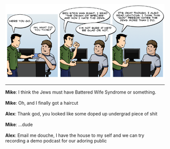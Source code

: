 <!--
.. title: eXpelled
.. slug: expelled
.. date: 2009/08/08 00:00:00
.. tags: 
.. link: 
.. description: 
-->

<a href='expelled.html' title='View comments'>
<img class='comic' src='../assets/comics/20090808.png' />
</a>

<em></em>

<!-- TEASER_END -->
<hr />

<div class='comments'>
<b>Mike</b>: I think the Jews must have Battered Wife Syndrome or something.<br /><br />
<b>Mike</b>: Oh, and I finally got a haircut<br /><br />
<b>Alex</b>: Thank god, you looked like some doped up undergrad piece of shit<br /><br />
<b>Mike</b>: ...dude<br /><br />
<b>Alex</b>: Email me douche, I have the house to my self and we can try recording a demo podcast for our adoring public<br /><br />
</div>

